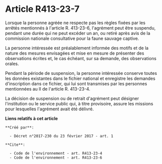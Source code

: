 # Article R413-23-7

Lorsque la personne agréée ne respecte pas les règles fixées par les arrêtés mentionnés à l'article R. 413-23-6, l'agrément
peut être suspendu, pendant une durée qui ne peut excéder un an, ou retiré après avis de la commission nationale consultative
pour la faune sauvage captive. 

La personne intéressée est préalablement informée des motifs et de la nature des mesures envisagées et mise en mesure de
présenter des observations écrites et, le cas échéant, sur sa demande, des observations orales. 

Pendant la période de suspension, la personne intéressée conserve toutes les données existantes dans le fichier national et
enregistre les demandes d'inscription dans ce fichier, qui lui sont transmises par les personnes mentionnées au II de
l'article R. 413-23-4. 

La décision de suspension ou de retrait d'agrément peut désigner l'institution ou le service public qui, à titre provisoire,
assure les missions pour lesquelles l'agrément avait été délivré.

**Liens relatifs à cet article**

	**Créé par**:

	  - Décret n°2017-230 du 23 février 2017 - art. 1

	**Cite**:

	  - Code de l'environnement - art. R413-23-4
	  - Code de l'environnement - art. R413-23-6
